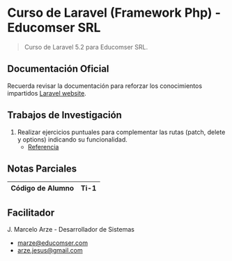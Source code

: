 # Curso de Laravel (Framework Php) - Educomser SRL

> Curso de Laravel 5.2 para Educomser SRL.

## Documentación Oficial

Recuerda revisar la documentación para reforzar los conocimientos impartidos [Laravel website](http://laravel.com/docs).

## Trabajos de Investigación

1. Realizar ejercicios puntuales para complementar las rutas (patch, delete y options) indicando su funcionalidad.
    - [Referencia](https://laravel.com/docs/5.2/routing)

## Notas Parciales

Código de Alumno | Ti-1
---------------- | ----

## Facilitador

J. Marcelo Arze - Desarrollador de Sistemas
- [marze@educomser.com](marze@educomser.com)
- [arze.jesus@gmail.com](arze.jesus@gmail.com)
